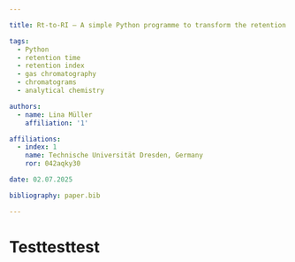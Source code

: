 ```yaml
---

title: Rt-to-RI – A simple Python programme to transform the retention time (Rt) into the retention index (RI) for gas chromatography chromatograms

tags: 
  - Python
  - retention time
  - retention index
  - gas chromatography
  - chromatograms
  - analytical chemistry

authors:
  - name: Lina Müller
    affiliation: '1'

affiliations:
  - index: 1
    name: Technische Universität Dresden, Germany
    ror: 042aqky30

date: 02.07.2025

bibliography: paper.bib

---
```


# Testtesttest
